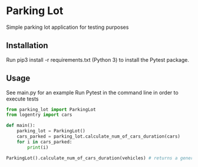 # Parking Lot

Simple parking lot application for testing purposes

## Installation

Run pip3 install -r requirements.txt (Python 3) to install the Pytest package.

## Usage
See main.py for an example
Run Pytest in the command line in order to execute tests

```python
from parking_lot import ParkingLot
from logentry import cars

def main():
    parking_lot = ParkingLot()
    cars_parked = parking_lot.calculate_num_of_cars_duration(cars)
    for i in cars_parked:
        print(i)

ParkingLot().calculate_num_of_cars_duration(vehicles) # returns a generator with vehicles parked over 2 hours including the cars themselves
```